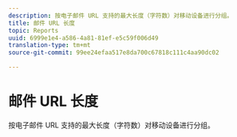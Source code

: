 ```yaml
---
description: 按电子邮件 URL 支持的最大长度（字符数）对移动设备进行分组。
title: 邮件 URL 长度
topic: Reports
uuid: 6999e1e4-a586-4a81-81ef-e5c59f006d49
translation-type: tm+mt
source-git-commit: 99ee24efaa517e8da700c67818c111c4aa90dc02

---
```



# 邮件 URL 长度

按电子邮件 URL 支持的最大长度（字符数）对移动设备进行分组。

